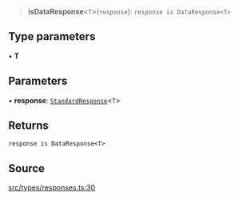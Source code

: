 > **isDataResponse**\<`T`\>(`response`): `response is DataResponse<T>`

## Type parameters

• **T**

## Parameters

• **response**: [`StandardResponse`](api%5Ctype-aliases%5CStandardResponse.md)\<`T`\>

## Returns

`response is DataResponse<T>`

## Source

[src/types/responses.ts:30](https://github.com/bhavjitChauhan/khan-api/blob/214cc6672777162cd3ec638a3ad3a22f7fe37e04/src/types/responses.ts#L30)
